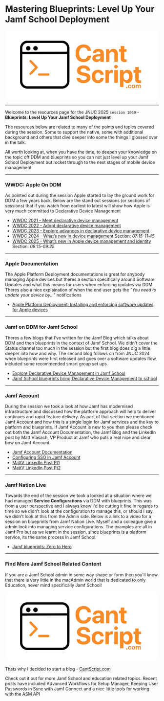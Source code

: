 # Mastering Blueprints: Level Up Your Jamf School Deployment

<p align="center">
	<img width="512" alt="CantScript Logo" src="https://github.com/cantscript/AxM_API/blob/main/CantScript_Full_DotComV7.png">
</p>

---
Welcome to the resources page for the JNUC 2025 `session 1069` - **Blueprints: Level Up Your Jamf School Deployment**

The resources below are related to many of the points and topics covered during the session. Some to support the native, some with additional background and others that dive deeper into some the things I glossed over in the talk. 

All worth looking at, when you have the time, to deepen your knowledge on the topic off DDM and blueprints so you can not just level up your Jamf School Deployment but rocket through to the next stages of mobile device management

---

### WWDC: Apple On DDM
As pointed out during the session Apple started to lay the ground work for DDM a few years back. Below are the stand out sessions (or sections of sessions) that if you watch from earliest to latest will show how Apple is very much committed to Declarative Device Management

- [WWDC 2021 - Meet declarative device management](https://developer.apple.com/videos/play/wwdc2021/10131/)
- [WWDC 2022 - Adopt declarative device management](https://developer.apple.com/videos/play/wwdc2022/10046/)
- [WWDC 2023 - Explore advances in declarative device management](https://developer.apple.com/videos/play/wwdc2023/10041/)
- [WWDC 2024 - What’s new in device management](https://developer.apple.com/videos/play/wwdc2024/10143/) Section: _07:15-11:45_
- [WWDC 2025 - What’s new in Apple device management and identity](https://developer.apple.com/videos/play/wwdc2025/258/?time=0) Section: _08:15-09:25_


---

### Apple Documentation
The Apple Platform Deployment documentations is great for anybody managing Apple devices but theres a section specifically around Software Updates and what this means for users when enforcing updates via DDM. Theres also a nice explaination of when the end user gets the _"You need to update your device by..."_ notifications

- [Apple Platform Deployment: Installing and enforcing software updates for Apple devices](https://support.apple.com/en-gb/guide/deployment/depd30715cbb/web)

---

### Jamf on DDM for Jamf School
Theres a few blogs that I've written for the Jamf Blog which talks about DDM and then blueprints in the context of Jamf School. We didn't cover the Status channel too much in the session but the first blog does dig a little deeper into how and why. The second blog follows on from JNUC 2024 when blueprints were first released and goes over a software updates flow, included some recommended smart group set ups

- [Explore Declarative Device Management in Jamf School](https://www.jamf.com/blog/declarative-device-management-jamf-school)
- [Jamf School blueprints bring Declarative Device Management to school](https://www.jamf.com/blog/jamf-edu-blueprints-declarative-device-management)

---

### Jamf Account
During the session we took a look at how Jamf has modernised infrastructure and discussed how the platform approach will help to deliver continues and rapid feature delivery. As part of that section we mentioned Jamf Account and how this is a single login for Jamf services and the key to platform and blueprints. If Jamf Account is new to you then please check out both the Jamf Account Documentation, the Jamf Blog and the LinkedIn post by Matt Vlasach, VP Product at Jamf who puts a real nice and clear bow on Jamf Account

- [Jamf Account Documentation](https://learn.jamf.com/en-US/bundle/jamf-account-documentation/page/Jamf_Account_Documentation.html)
- [Configuring SSO in Jamf Account](https://www.jamf.com/blog/jamf-account-idp-configuration)
- [MattV LinkedIn Post Pt1](https://www.linkedin.com/posts/mattvlasach_implementing-oidc-based-single-sign-on-activity-7313076818926809088-dFFN?utm_source=share&utm_medium=member_desktop&rcm=ACoAABQFin0BPjEEXy3h1hmscBfGXhw7hZzLHXQ)
- [MattV LinkedIn Post Pt2](https://www.linkedin.com/posts/mattvlasach_implementing-oidc-based-single-sign-on-activity-7350590270259802112-x2Mc/?utm_source=share&utm_medium=member_desktop&rcm=ACoAABQFin0BPjEEXy3h1hmscBfGXhw7hZzLHXQ)

___

### Jamf Nation Live
Towards the end of the session we took a looked at a situation where we had managed **Service Configurations** via DDM with blueprints. This was from a user perspective and I always knew I'd be cutting it fine in regards to time so we didn't look at the configuration to manage this, or should I say, we didn't look at this from the Admin side. Below is a link to a video for a session on blueprints from Jamf Nation Live. Myself and a colleague give a admin look into managing service configurations. The examples are all in Jamf Pro but as we learnt in the session, since blueprints is a platform service, its the same process in Jamf School. 

- [Jamf blueprints: Zero to Hero](https://www.youtube.com/watch?v=OkiedeKxuzg)

___
### Find More Jamf School Related Content
If you are a Jamf School admin in some way shape or form then you'll know that there is very little in the macAdmin world that is dedicated to only Education, never mind specifically Jamf School! 

<p align="center">
	<img width="512" alt="CantScript Logo" src="https://github.com/cantscript/AxM_API/blob/main/CantScript_Full_DotComV7.png">
</p>

Thats why I decided to start a blog - [CantScript.com](https://cantscript.com)

Check out it out for more Jamf School and education related topics. Recent posts have included Advanced Workflows for Setup Manager, Keeping User Passwords in Sync with Jamf Connect and a nice little tools for working with the ASM API